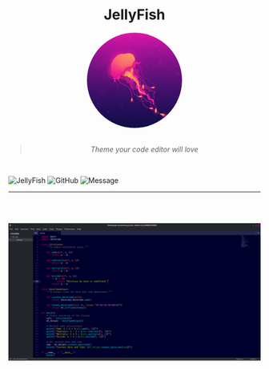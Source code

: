 <div align="center">

# JellyFish

<img src="https://raw.githubusercontent.com/anubhavkrishna1/sublime-jellyfish/main/images/jellyfish.png" height="190px" width="190px" style="border-radius:50%;">

<br>
<br>

> _Theme your code editor will love_

<br>

</div>


![JellyFish](https://img.shields.io/badge/Theme-JellyFish-%23ff0055)
![GitHub](https://img.shields.io/github/license/anubhavkrishna1/sublime-jellyfish?color=%23ff0055&label=License&logo=License&style=flat)
![Message](https://img.shields.io/badge/I%20%E2%9D%A4%20-OpenSource-%23ff0055)

---

<br>

<br>

![Preview](https://raw.githubusercontent.com/anubhavkrishna1/sublime-jellyfish/main/images/Preview1.png)

<br>